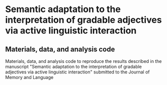 # Semantic adaptation to the interpretation of gradable adjectives via active linguistic interaction
## Materials, data, and analysis code
Materials, data, and analysis code to reproduce the results described in the manuscript "Semantic adaptation to the interpretation of gradable adjectives via active linguistic interaction" submitted to the Journal of Memory and Language
